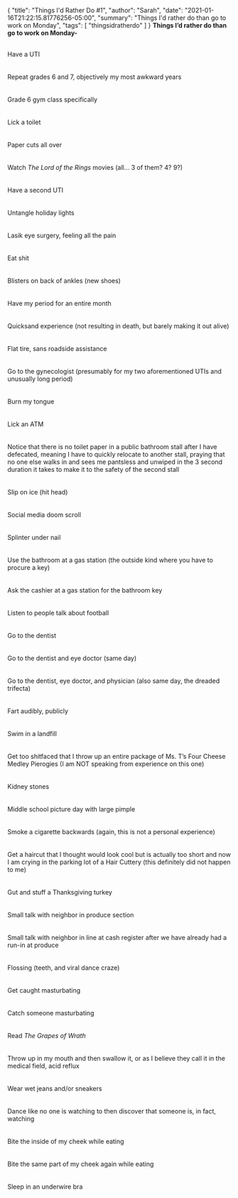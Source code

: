 {
    "title": "Things I'd Rather Do #1",
    "author": "Sarah",
    "date": "2021-01-16T21:22:15.81776256-05:00",
    "summary": "Things I'd rather do than go to work on Monday",
    "tags": [
        "thingsidratherdo"
    ]
}
**Things I’d rather do than go to work on Monday-**

\
Have a UTI\
\
\
Repeat grades 6 and 7, objectively my most awkward years\
\
\
Grade 6 gym class specifically\
\
\
Lick a toilet\
\
\
Paper cuts all over\
\
\
Watch *The Lord of the Rings* movies (all… 3 of them? 4? 9?)\
\
\
Have a second UTI\
\
\
Untangle holiday lights\
\
\
Lasik eye surgery, feeling all the pain\
\
\
Eat shit\
\
\
Blisters on back of ankles (new shoes)\
\
\
Have my period for an entire month\
\
\
Quicksand experience (not resulting in death, but barely making it out
alive)\
\
\
Flat tire, sans roadside assistance\
\
\
Go to the gynecologist (presumably for my two aforementioned UTIs and
unusually long period)\
\
\
Burn my tongue\
\
\
Lick an ATM\
\
\
Notice that there is no toilet paper in a public bathroom stall after I
have defecated, meaning I have to quickly relocate to another stall,
praying that no one else walks in and sees me pantsless and unwiped in
the 3 second duration it takes to make it to the safety of the second
stall\
\
\
Slip on ice (hit head)\
\
\
Social media doom scroll\
\
\
Splinter under nail\
\
\
Use the bathroom at a gas station (the outside kind where you have to
procure a key)\
\
\
Ask the cashier at a gas station for the bathroom key\
\
\
Listen to people talk about football\
\
\
Go to the dentist\
\
\
Go to the dentist and eye doctor (same day)\
\
\
Go to the dentist, eye doctor, and physician (also same day, the dreaded
trifecta)\
\
\
Fart audibly, publicly\
\
\
Swim in a landfill\
\
\
Get too shitfaced that I throw up an entire package of Ms. T’s Four
Cheese Medley Pierogies (I am NOT speaking from experience on this
one)\
\
\
Kidney stones\
\
\
Middle school picture day with large pimple\
\
\
Smoke a cigarette backwards (again, this is not a personal experience)\
\
\
Get a haircut that I thought would look cool but is actually too short
and now I am crying in the parking lot of a Hair Cuttery (this
definitely did not happen to me)\
\
\
Gut and stuff a Thanksgiving turkey\
\
\
Small talk with neighbor in produce section\
\
\
Small talk with neighbor in line at cash register after we have already
had a run-in at produce\
\
\
Flossing (teeth, and viral dance craze)\
\
\
Get caught masturbating\
\
\
Catch someone masturbating\
\
\
Read *The Grapes of Wrath*\
\
\
Throw up in my mouth and then swallow it, or as I believe they call it
in the medical field, acid reflux\
\
\
Wear wet jeans and/or sneakers\
\
\
Dance like no one is watching to then discover that someone is, in fact,
watching\
\
\
Bite the inside of my cheek while eating\
\
\
Bite the same part of my cheek again while eating\
\
\
Sleep in an underwire bra
